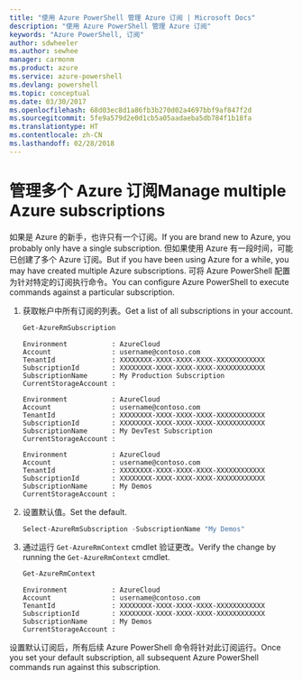 ```yaml
---
title: "使用 Azure PowerShell 管理 Azure 订阅 | Microsoft Docs"
description: "使用 Azure PowerShell 管理 Azure 订阅"
keywords: "Azure PowerShell, 订阅"
author: sdwheeler
ms.author: sewhee
manager: carmonm
ms.product: azure
ms.service: azure-powershell
ms.devlang: powershell
ms.topic: conceptual
ms.date: 03/30/2017
ms.openlocfilehash: 68d03ec8d1a86fb3b270d02a4697bbf9af847f2d
ms.sourcegitcommit: 5fe9a579d2e0d1cb5a05aadaeba5db784f1b18fa
ms.translationtype: HT
ms.contentlocale: zh-CN
ms.lasthandoff: 02/28/2018
---
```

# <a name="manage-multiple-azure-subscriptions"></a><span data-ttu-id="6876e-104">管理多个 Azure 订阅</span><span class="sxs-lookup"><span data-stu-id="6876e-104">Manage multiple Azure subscriptions</span></span>

<span data-ttu-id="6876e-105">如果是 Azure 的新手，也许只有一个订阅。</span><span class="sxs-lookup"><span data-stu-id="6876e-105">If you are brand new to Azure, you probably only have a single subscription.</span></span> <span data-ttu-id="6876e-106">但如果使用 Azure 有一段时间，可能已创建了多个 Azure 订阅。</span><span class="sxs-lookup"><span data-stu-id="6876e-106">But if you have been using Azure for a while, you may have created multiple Azure subscriptions.</span></span> <span data-ttu-id="6876e-107">可将 Azure PowerShell 配置为针对特定的订阅执行命令。</span><span class="sxs-lookup"><span data-stu-id="6876e-107">You can configure Azure PowerShell to execute commands against a particular subscription.</span></span>

1. <span data-ttu-id="6876e-108">获取帐户中所有订阅的列表。</span><span class="sxs-lookup"><span data-stu-id="6876e-108">Get a list of all subscriptions in your account.</span></span>

    ```powershell
    Get-AzureRmSubscription
    ```

    ```
    Environment           : AzureCloud
    Account               : username@contoso.com
    TenantId              : XXXXXXXX-XXXX-XXXX-XXXX-XXXXXXXXXXXX
    SubscriptionId        : XXXXXXXX-XXXX-XXXX-XXXX-XXXXXXXXXXXX
    SubscriptionName      : My Production Subscription
    CurrentStorageAccount :

    Environment           : AzureCloud
    Account               : username@contoso.com
    TenantId              : XXXXXXXX-XXXX-XXXX-XXXX-XXXXXXXXXXXX
    SubscriptionId        : XXXXXXXX-XXXX-XXXX-XXXX-XXXXXXXXXXXX
    SubscriptionName      : My DevTest Subscription
    CurrentStorageAccount :

    Environment           : AzureCloud
    Account               : username@contoso.com
    TenantId              : XXXXXXXX-XXXX-XXXX-XXXX-XXXXXXXXXXXX
    SubscriptionId        : XXXXXXXX-XXXX-XXXX-XXXX-XXXXXXXXXXXX
    SubscriptionName      : My Demos
    CurrentStorageAccount :
    ```

2. <span data-ttu-id="6876e-109">设置默认值。</span><span class="sxs-lookup"><span data-stu-id="6876e-109">Set the default.</span></span>

    ```powershell
    Select-AzureRmSubscription -SubscriptionName "My Demos"
    ```

3. <span data-ttu-id="6876e-110">通过运行 `Get-AzureRmContext` cmdlet 验证更改。</span><span class="sxs-lookup"><span data-stu-id="6876e-110">Verify the change by running the `Get-AzureRmContext` cmdlet.</span></span>

    ```powershell
    Get-AzureRmContext
    ```

    ```
    Environment           : AzureCloud
    Account               : username@contoso.com
    TenantId              : XXXXXXXX-XXXX-XXXX-XXXX-XXXXXXXXXXXX
    SubscriptionId        : XXXXXXXX-XXXX-XXXX-XXXX-XXXXXXXXXXXX
    SubscriptionName      : My Demos
    CurrentStorageAccount :
    ```

<span data-ttu-id="6876e-111">设置默认订阅后，所有后续 Azure PowerShell 命令将针对此订阅运行。</span><span class="sxs-lookup"><span data-stu-id="6876e-111">Once you set your default subscription, all subsequent Azure PowerShell commands run against this subscription.</span></span>
